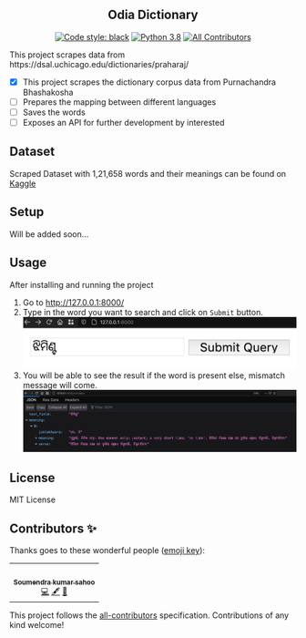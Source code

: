 <h2 align="center">Odia Dictionary</h2>
<p align="center">
<a href="https://github.com/psf/black"><img alt="Code style: black" src="https://img.shields.io/badge/code%20style-black-000000.svg"></a>
<a href="https://img.shields.io/badge/Python-3.8-blue"><img alt="Python 3.8" src="https://img.shields.io/badge/Python-3.8-blue"></a>
<a href="#contributors-"><img alt="All Contributors" src="https://img.shields.io/github/all-contributors/odianlp/dictionary?style=flat-square"></a>
</p>
This project scrapes data from https://dsal.uchicago.edu/dictionaries/praharaj/  

- [x] This project scrapes the dictionary corpus data from Purnachandra Bhashakosha  
- [ ] Prepares the mapping between different languages
- [ ] Saves the words
- [ ] Exposes an API for further development by interested 
## Dataset
Scraped Dataset with 1,21,658 words and their meanings can be found on [Kaggle](https://www.kaggle.com/soumendrak/odia-structured-dictionary) 
## Setup
Will be added soon...
## Usage
After installing and running the project
1. Go to http://127.0.0.1:8000/
2. Type in the word you want to search and click on `Submit` button.  
![Search screen](docs/search.png)
3. You will be able to see the result if the word is present else, mismatch message will come.   
![Result screen](docs/result.png)

## License
MIT License 

## Contributors ✨

Thanks goes to these wonderful people ([emoji key](https://allcontributors.org/docs/en/emoji-key)):

<!-- ALL-CONTRIBUTORS-LIST:START - Do not remove or modify this section -->
<!-- prettier-ignore-start -->
<!-- markdownlint-disable -->
<table>
  <tr>
    <td align="center"><a href="https://www.linkedin.com/in/soumendrakumarsahoo/"><img src="https://avatars3.githubusercontent.com/u/10120538?v=4" width="100px;" alt=""/><br /><sub><b>Soumendra kumar sahoo</b></sub></a><br /><a href="https://github.com/OdiaNLP/dictionary/commits?author=soumendrak" title="Code">💻</a> <a href="#content-soumendrak" title="Content">🖋</a> <a href="#design-soumendrak" title="Design">🎨</a></td>
  </tr>
</table>

<!-- markdownlint-enable -->
<!-- prettier-ignore-end -->
<!-- ALL-CONTRIBUTORS-LIST:END -->

This project follows the [all-contributors](https://github.com/all-contributors/all-contributors) specification. Contributions of any kind welcome!
